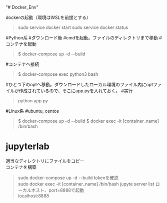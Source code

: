 "# Docker_Env" 

dockerの起動（環境はWSLを前提とする）
> sudo service docker start
> sudo service docker status

#Python系
#ダウンロード後 #cmdを起動。ファイルのディレクトリまで移動
#コンテナを起動
> $ docker-compose up -d --build

#コンテナへ接続
> $ docker-compose exec python3 bash

#ひとつ下のoptへ移動。ダウンロードしたローカル環境のファイル内にoptファイルが作成されているので、そこにapp.pyを入れておく。 #実行
> python app.py

#Linux系
#ubuntu, centos
> $ docker-compose up -d --build
> $ docker exec -it [container_name] /bin/bash

# jupyterlab
適当なディレクトリにファイルをコピー  
コンテナを構築  
> sudo docker-compose up -d --build
tokenを確認  
> sudo docker exec -it [container_name] /bin/bash
> jupyte server list
ローカルホスト、port=8888で起動  
localhost:8888  
